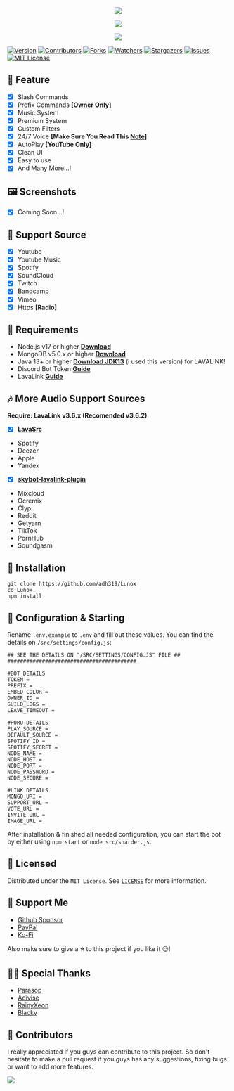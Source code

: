 <p align="center">
<img src="https://capsule-render.vercel.app/api?type=waving&color=gradient&height=200&section=header&text=Lunox&fontSize=80&fontAlignY=35&animation=twinkling&fontColor=gradient"/> 
</p>

<p align="center"> 
  <a href="https://ko-fi.com/adh319" target="_blank"> <img src="https://ko-fi.com/img/githubbutton_sm.svg"/>
</p>

<p align="center"> 
  <a href="https://discord.gg/kNdSkHchzH" target="_blank"> <img src="https://discordapp.com/api/guilds/1025846112399138917/widget.png?style=banner2"/>
</p>

[![Version][version-shield]](version-url)
[![Contributors][contributors-shield]][contributors-url]
[![Forks][forks-shield]][forks-url]
[![Watchers][watchers-shield]][watchers-url]
[![Stargazers][stars-shield]][stars-url]
[![Issues][issues-shield]][issues-url]
[![MIT License][license-shield]][license-url]

## 📢 Feature
- [x]  Slash Commands
- [x]  Prefix Commands **[Owner Only]**
- [x]  Music System
- [x]  Premium System
- [x]  Custom Filters
- [x]  24/7 Voice **[Make Sure You Read This [Note](https://github.com/adh319/Lunox/commit/b4880fb419d9136f96c90411e9b9c2c3c984b384)]**
- [x]  AutoPlay **[YouTube Only]**
- [x]  Clean UI
- [x]  Easy to use
- [x]  And Many More...!

## 🖼️ Screenshots
- [x] Coming Soon...!

## 🎵 Support Source
- [x]  Youtube
- [x]  Youtube Music
- [x]  Spotify
- [x]  SoundCloud
- [x]  Twitch
- [x]  Bandcamp
- [x]  Vimeo
- [x]  Https **[Radio]**

## 📌 Requirements

- Node.js v17 or higher **[Download](https://nodejs.org/en/download/)**
- MongoDB v5.0.x or higher **[Download](https://www.mongodb.com/try/download/community-edition)**
- Java 13+ or higher **[Download JDK13](http://www.mediafire.com/file/m6gk7aoq96db8g0/file)** (i used this version) for LAVALINK!
- Discord Bot Token **[Guide](https://discordjs.guide/preparations/setting-up-a-bot-application.html#creating-your-bot)**
- LavaLink **[Guide](https://github.com/freyacodes/lavalink)**

## 🎶 More Audio Support Sources
**Require: LavaLink v3.6.x (Recomended v3.6.2)**

- [x]  **[LavaSrc](https://github.com/TopiSenpai/LavaSrc)**
- Spotify 
- Deezer
- Apple
- Yandex

- [x]  **[skybot-lavalink-plugin](https://github.com/DuncteBot/skybot-lavalink-plugin)**
- Mixcloud
- Ocremix
- Clyp
- Reddit
- Getyarn
- TikTok
- PornHub
- Soundgasm

</p>
</details>

## 📝 Installation

```
git clone https://github.com/adh319/Lunox
cd Lunox
npm install
```

## 🚀 Configuration & Starting

Rename `.env.example` to `.env` and fill out these values. You can find the details on `/src/settings/config.js`:

```#########################################
## SEE THE DETAILS ON "/SRC/SETTINGS/CONFIG.JS" FILE ##
#########################################

#BOT DETAILS
TOKEN = 
PREFIX = 
EMBED_COLOR = 
OWNER_ID = 
GUILD_LOGS = 
LEAVE_TIMEOUT = 

#PORU DETAILS
PLAY_SOURCE = 
DEFAULT_SOURCE = 
SPOTIFY_ID = 
SPOTIFY_SECRET = 
NODE_NAME = 
NODE_HOST = 
NODE_PORT = 
NODE_PASSWORD = 
NODE_SECURE = 

#LINK DETAILS
MONGO_URI = 
SUPPORT_URL = 
VOTE_URL = 
INVITE_URL = 
IMAGE_URL = 
```
After installation & finished all needed configuration, you can start the bot by either using `npm start` or `node src/sharder.js`.

## 🔐 Licensed

Distributed under the `MIT License`. See [`LICENSE`](https://github.com/adh319/Lunox/blob/main/LICENSE) for more information.

## 💝 Support Me

- [Github Sponsor](https://github.com/sponsors/adh319)
- [PayPal](https://paypal.me/dh319)
- [Ko-Fi](https://ko-fi.com/adh319)

Also make sure to give a **⭐** to this project if you like it 😉!

## 🙏🏻 Special Thanks

- [Parasop](https://github.com/parasop)
- [Adivise](https://github.com/Adivise)
- [RainyXeon](https://github.com/RainyXeon)
- [Blacky](https://github.com/brblacky)

## 👥 Contributors

I really appreciated if you guys can contribute to this project. So don't hesitate to make a pull request if you guys has any suggestions, fixing bugs or want to add more features.

<a href="https://github.com/adh319/Lunox/graphs/contributors">
  <img src="https://contributors-img.web.app/image?repo=adh319/Lunox" />
</a>

[version-shield]: https://img.shields.io/github/package-json/v/adh319/Lunox?style=for-the-badge
[contributors-shield]: https://img.shields.io/github/contributors/adh319/Lunox.svg?style=for-the-badge
[contributors-url]: https://github.com/adh319/Lunox/graphs/contributors
[forks-shield]: https://img.shields.io/github/forks/adh319/Lunox.svg?style=for-the-badge
[forks-url]: https://github.com/adh319/Lunox/network/members
[watchers-shield]: https://img.shields.io/github/watchers/adh319/Lunox?style=for-the-badge
[watchers-url]: https://github.com/adh319/Lunox
[stars-shield]: https://img.shields.io/github/stars/adh319/Lunox.svg?style=for-the-badge
[stars-url]: https://github.com/adh319/Lunox/stargazers
[issues-shield]: https://img.shields.io/github/issues/adh319/Lunox.svg?style=for-the-badge
[issues-url]: https://github.com/adh319/Lunox/issues
[license-shield]: https://img.shields.io/github/license/adh319/Lunox.svg?style=for-the-badge
[license-url]: https://github.com/adh319/Lunox/blob/main/LICENSE
[spon-img]: https://media.discordapp.net/attachments/979364157541462066/982734017671606322/Vultr_Logo_Download_Vector.png
